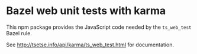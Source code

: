 # Bazel web unit tests with karma

This npm package provides the JavaScript code needed by the `ts_web_test` Bazel rule.

See http://tsetse.info/api/karma/ts_web_test.html for documentation.
